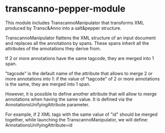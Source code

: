 # transcanno-pepper-module

This module includes TranscannoManipulator that transforms XML produced by Transc&Anno into a salt&pepper structure.

TranscannoManipulator flattens the XML structure of an input document and replaces all the annotations by spans. These spans inherit all the attributes of the annotations they derive from.

If 2 or more annotations have the same tagcode, they are merged into 1 span.

"tagcode" is the default name of the attribute that allows to merge 2 or more annotations into 1: if the value of "tagcode" of 2 or more annotations is the same, they are merged into 1 span.

However, it is possible to define another attribute that will allow to merge annotations when having the same value. It is defined via the AnnotationsUnifyingAttribute parameter.

For example, if 2 XML tags with the same value of "id" should be merged together, while launching the TranscannoManipulator, we will define:
AnnotationsUnifyingAttribute=id

